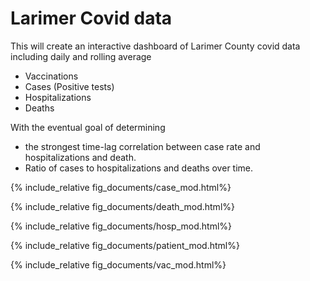 # Larimer Covid data

This will create an interactive dashboard of Larimer County covid data including daily and rolling average
* Vaccinations
* Cases (Positive tests)
* Hospitalizations
* Deaths

With the eventual goal of determining 
* the strongest time-lag correlation between case rate and hospitalizations and death.
* Ratio of cases to hospitalizations and deaths over time.


{% include_relative fig_documents/case_mod.html%}

{% include_relative fig_documents/death_mod.html%}

{% include_relative fig_documents/hosp_mod.html%}

{% include_relative fig_documents/patient_mod.html%}

{% include_relative fig_documents/vac_mod.html%}




